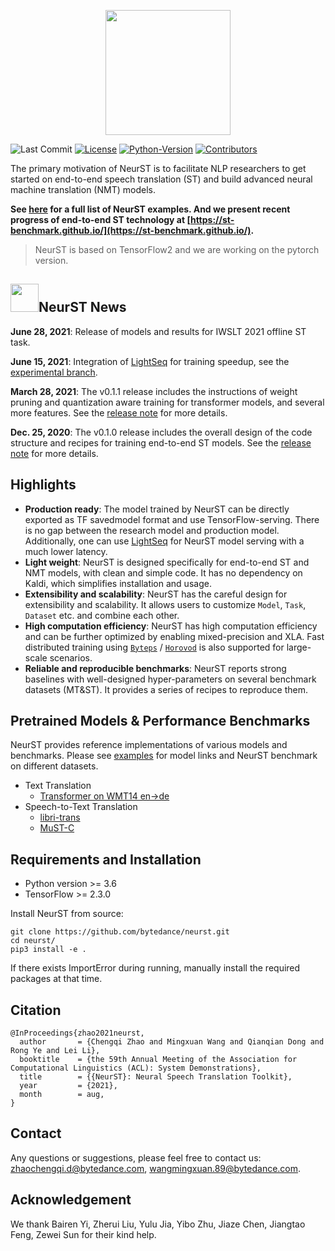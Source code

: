 <p align="center">
  <img src="http://sf3-ttcdn-tos.pstatp.com/obj/nlp-opensource/neurst/neurst_newlogo.png" height="200">
</p>

![Last Commit](https://img.shields.io/github/last-commit/bytedance/neurst)
[![License](https://img.shields.io/badge/License-Apache%202.0-brightgreen.svg)](https://opensource.org/licenses/Apache-2.0)
[![Python-Version](https://img.shields.io/badge/Python-3.6%7C3.7%7C3.8-brightgreen)](https://github.com/bytedance/neurst)
[![Contributors](https://img.shields.io/badge/contributions-welcome-brightgreen.svg?style=flat)](to_be_add)

The primary motivation of NeurST is to facilitate NLP researchers to get started on end-to-end speech translation (ST) and build advanced neural machine translation (NMT) models. 

**See [here](/examples) for a full list of NeurST examples. And we present recent progress of end-to-end ST technology at [https://st-benchmark.github.io/](https://st-benchmark.github.io/).** 

> NeurST is based on TensorFlow2 and we are working on the pytorch version.

## <img src="http://sf3-ttcdn-tos.pstatp.com/obj/nlp-opensource/neurst/icon-for-new-9.jpg" width="45">NeurST News
**June 28, 2021**: Release of models and results for IWSLT 2021 offline ST task.

**June 15, 2021**: Integration of [LightSeq](https://github.com/bytedance/lightseq) for training speedup, see the [experimental branch](https://github.com/bytedance/neurst/tree/lightseq).

**March 28, 2021**: The v0.1.1 release includes the instructions of weight pruning and quantization aware training for transformer models, and several more features. See the [release note](https://github.com/bytedance/neurst/releases/tag/v0.1.1) for more details.

**Dec. 25, 2020**: The v0.1.0 release includes the overall design of the code structure and recipes for training end-to-end ST models. See the [release note](https://github.com/bytedance/neurst/releases/tag/v0.1.0) for more details.


## Highlights

- **Production ready**: The model trained by NeurST can be directly exported as TF savedmodel format and use TensorFlow-serving. There is no gap between the research model and production model. Additionally, one can use [LightSeq](https://github.com/bytedance/lightseq) for NeurST model serving with a much lower latency.
- **Light weight**: NeurST is designed specifically for end-to-end ST and NMT models, with clean and simple code. It has no dependency on Kaldi, which simplifies installation and usage.
- **Extensibility and scalability**: NeurST has the careful design for extensibility and scalability. It allows users to customize `Model`, `Task`, `Dataset` etc. and combine each other.
- **High computation efficiency**: NeurST has high computation efficiency and can be further optimized by enabling mixed-precision and XLA. Fast distributed training using [`Byteps`](https://github.com/bytedance/byteps) / [`Horovod`](https://github.com/horovod/horovod) is also supported for large-scale scenarios.
- **Reliable and reproducible benchmarks**: NeurST reports strong baselines with well-designed hyper-parameters on several benchmark datasets (MT&ST). It provides a series of recipes to reproduce them. 


## Pretrained Models & Performance Benchmarks
NeurST provides reference implementations of various models and benchmarks. Please see [examples](/examples) for model links and NeurST benchmark on different datasets.

- Text Translation
    - [Transformer on WMT14 en->de](/examples/translation)
- Speech-to-Text Translation
    - [libri-trans](/examples/speech_transformer/augmented_librispeech)
    - [MuST-C](/examples/speech_transformer/must-c)


## Requirements and Installation

- Python version >= 3.6
- TensorFlow >= 2.3.0

Install NeurST from source:
```
git clone https://github.com/bytedance/neurst.git
cd neurst/
pip3 install -e .
```
If there exists ImportError during running, manually install the required packages at that time.

## Citation
```
@InProceedings{zhao2021neurst,
  author       = {Chengqi Zhao and Mingxuan Wang and Qianqian Dong and Rong Ye and Lei Li},
  booktitle    = {the 59th Annual Meeting of the Association for Computational Linguistics (ACL): System Demonstrations},
  title        = {{NeurST}: Neural Speech Translation Toolkit},
  year         = {2021},
  month        = aug,
}
```

## Contact
Any questions or suggestions, please feel free to contact us: [zhaochengqi.d@bytedance.com](mailto:zhaochengqi.d@bytedance.com), [wangmingxuan.89@bytedance.com](mailto:wangmingxuan.89@bytedance.com).

## Acknowledgement
We thank Bairen Yi, Zherui Liu, Yulu Jia, Yibo Zhu, Jiaze Chen, Jiangtao Feng, Zewei Sun for their kind help. 




